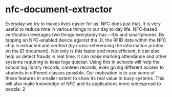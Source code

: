 # nfc-document-extractor
Everyday we try to makes lives easier for us. NFC does just that. It is very useful to
reduce time in various things in our day to day life. NFC-based verification leverages two
things everybody has – IDs and smartphones. By tapping an NFC-enabled device against
the ID, the RFID data within the NFC chip is extracted and verified (by cross-referencing
the information printed on the ID document). Not only is this faster and more efficient,
it can also help us detect frauds in real time. It can make marking attendance and
other systems requiring to keep logs quicker. Using this in schools will help the school
log library records, canteen records, even giving different access to students in different
classes possible.
Our motivation is to use some of these features in smaller extent to show its real
value in busy systems. This will also make knowledge of NFC and its applications more
widespread to people.
2
